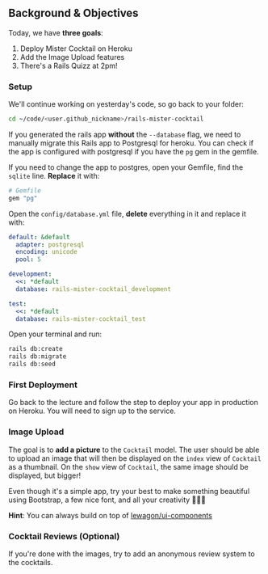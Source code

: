 ## Background & Objectives

Today, we have **three goals**:

1. Deploy Mister Cocktail on Heroku
2. Add the Image Upload features
3. There's a Rails Quizz at 2pm!

### Setup

We'll continue working on yesterday's code, so go back to your folder:

```bash
cd ~/code/<user.github_nickname>/rails-mister-cocktail
```

If you generated the rails app **without** the `--database` flag, we need to manually migrate this Rails app to Postgresql for heroku. You can check if the app is configured with postgresql if you have the `pg` gem in the gemfile.

If you need to change the app to postgres, open your Gemfile, find the `sqlite` line. **Replace** it with:

```ruby
# Gemfile
gem "pg"
```

Open the `config/database.yml` file, **delete** everything in it and replace it with:

```yaml
default: &default
  adapter: postgresql
  encoding: unicode
  pool: 5

development:
  <<: *default
  database: rails-mister-cocktail_development

test:
  <<: *default
  database: rails-mister-cocktail_test
```

Open your terminal and run:

```bash
rails db:create
rails db:migrate
rails db:seed
```

### First Deployment

Go back to the lecture and follow the step to deploy your app in production on Heroku. You will need to sign up to the service.

### Image Upload

The goal is to **add a picture** to the `Cocktail` model. The user should be able to
upload an image that will then be displayed on the `index` view
of `Cocktail` as a thumbnail. On the `show` view of `Cocktail`, the same
image should be displayed, but bigger!

Even though it's a simple app, try your best to make something beautiful using Bootstrap, a few nice font, and all your creativity 🎨😊🎨

**Hint**: You can always build on top of [lewagon/ui-components](http://lewagon.github.io/ui-components/)

### Cocktail Reviews (Optional)

If you're done with the images, try to add an anonymous review system to the cocktails.
